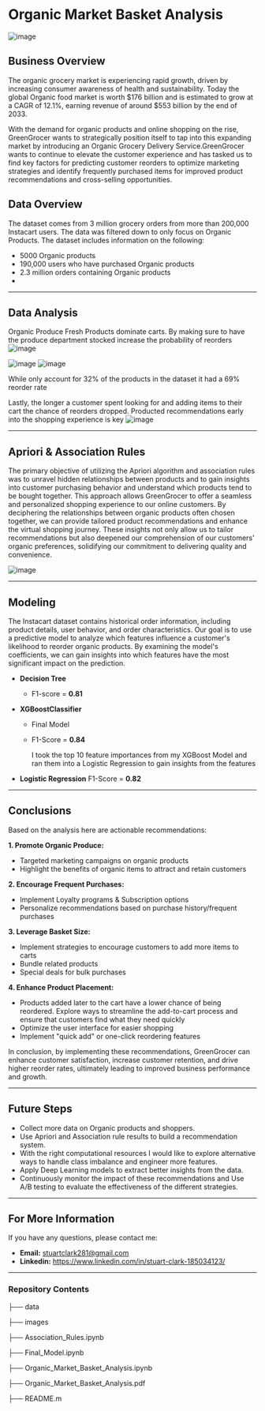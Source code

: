 # Organic Market Basket Analysis
![image](https://github.com/sclarkHOU/Organic_Market_Basket_Analysis/assets/56837718/c5b6605e-e28a-4f2a-b185-0f44366785c5)

## Business Overview
The organic grocery market is experiencing rapid growth, driven by increasing consumer awareness of health and sustainability. Today the global Organic food market is worth $176 billion and is estimated to grow at a CAGR of 12.1%, earning revenue of around $553 billion by the end of 2033.

With the demand for organic products and online shopping on the rise, GreenGrocer wants to strategically position itself to tap into this expanding market by introducing an Organic Grocery Delivery Service.GreenGrocer wants to continue to elevate the customer experience and has tasked us to find key factors for predicting customer reorders to optimize marketing strategies and identify frequently purchased items for improved product recommendations and cross-selling opportunities. 

## Data Overview
The dataset comes from 3 million grocery orders from more than 200,000 Instacart users. The data was filtered down to only focus on Organic Products. The dataset includes information on the following:
- 5000 Organic products
- 190,000 users who have purchased Organic products
- 2.3 million orders containing Organic products
- 
***
## Data Analysis
Organic Produce Fresh Products dominate carts. By making sure to have the produce department stocked increase the probability of reorders
![image](https://github.com/sclarkHOU/Organic_Market_Basket_Analysis/assets/56837718/aa3194e6-2df6-4026-b519-6345c0efdf48)

![image](https://github.com/sclarkHOU/Organic_Market_Basket_Analysis/assets/56837718/07c16a2e-ce9a-40f8-9cca-975da03e7c93)
![image](https://github.com/sclarkHOU/Organic_Market_Basket_Analysis/assets/56837718/9e85a1b6-3b2c-4cec-b53b-98baaf7d76a6)

While only account for 32% of the products in the dataset it had a 69% reorder rate

Lastly, the longer a customer spent looking for and adding items to their cart the chance of reorders dropped. Producted recommendations early into the shopping experience is key
![image](https://github.com/sclarkHOU/Organic_Market_Basket_Analysis/assets/56837718/f5cc5bd4-4d1c-4f53-a8d7-22494940a8a7)

** **
## Apriori & Association Rules
The primary objective of utilizing the Apriori algorithm and association rules was to unravel hidden relationships between products and to gain insights into customer purchasing behavior and understand which products tend to be bought together. This approach allows GreenGrocer to offer a seamless and personalized shopping experience to our online customers. By deciphering the relationships between organic products often chosen together, we can provide tailored product recommendations and enhance the virtual shopping journey. These insights not only allow us to tailor recommendations but also deepened our comprehension of our customers' organic preferences, solidifying our commitment to delivering quality and convenience.

![image](https://github.com/sclarkHOU/Organic_Market_Basket_Analysis/assets/56837718/1c743d7d-ef17-4152-8030-9c9bbf93071e)

** **
## Modeling
The Instacart dataset contains historical order information, including product details, user behavior, and order characteristics. Our goal is to use a predictive model to analyze which features influence a customer's likelihood to reorder organic products. By examining the model's coefficients, we can gain insights into which features have the most significant impact on the prediction.

- **Decision Tree**
  - F1-score = **0.81**
- **XGBoostClassifier**
  - Final Model
  - F1-Score = **0.84**

    I took the top 10 feature importances from my XGBoost Model and ran them into a Logistic Regression to gain insights from the features

- **Logistic Regression**
  F1-Score = **0.82**

** **
## Conclusions
Based on the analysis here are actionable recommendations:

**1. Promote Organic Produce:**
- Targeted marketing campaigns on organic products
- Highlight the benefits of organic items to attract and retain customers
  
**2. Encourage Frequent Purchases:**
- Implement Loyalty programs & Subscription options
- Personalize recommendations based on purchase history/frequent purchases
  
**3. Leverage Basket Size:**
- Implement strategies to encourage customers to add more items to carts 
- Bundle related products
- Special deals for bulk purchases
  
**4. Enhance Product Placement:**
- Products added later to the cart have a lower chance of being reordered. Explore ways to streamline the add-to-cart process and ensure that customers find what they need quickly
- Optimize the user interface for easier shopping
- Implement "quick add" or one-click reordering features

In conclusion, by implementing these recommendations, GreenGrocer can enhance customer satisfaction, increase customer retention, and drive higher reorder rates, ultimately leading to improved business performance and growth.

** **
## Future Steps
- Collect more data on Organic products and shoppers.
- Use Apriori and Association rule results to build a recommendation system.
- With the right computational resources I would like to explore alternative ways to handle class imbalance and engineer more features.
- Apply Deep Learning models to extract better insights from the data.
- Continuously monitor the impact of these recommendations and Use A/B testing to evaluate the effectiveness of the different strategies.

** **
## For More Information
If you have any questions, please contact me:
- **Email:** stuartclark281@gmail.com
- **Linkedin:** https://www.linkedin.com/in/stuart-clark-185034123/

** **
### Repository Contents
├── data

├── images

├── Association_Rules.ipynb

├── Final_Model.ipynb

├── Organic_Market_Basket_Analysis.ipynb

├── Organic_Market_Basket_Analysis.pdf

├── README.m
